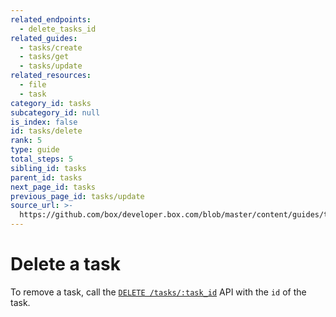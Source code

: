 ```yaml
---
related_endpoints:
  - delete_tasks_id
related_guides:
  - tasks/create
  - tasks/get
  - tasks/update
related_resources:
  - file
  - task
category_id: tasks
subcategory_id: null
is_index: false
id: tasks/delete
rank: 5
type: guide
total_steps: 5
sibling_id: tasks
parent_id: tasks
next_page_id: tasks
previous_page_id: tasks/update
source_url: >-
  https://github.com/box/developer.box.com/blob/master/content/guides/tasks/5-delete.md
---
```


# Delete a task

To remove a task, call the [`DELETE /tasks/:task_id`](e://delete_tasks_id) API
with the `id` of the task.

<Samples id='delete_tasks_id' >

</Samples>
